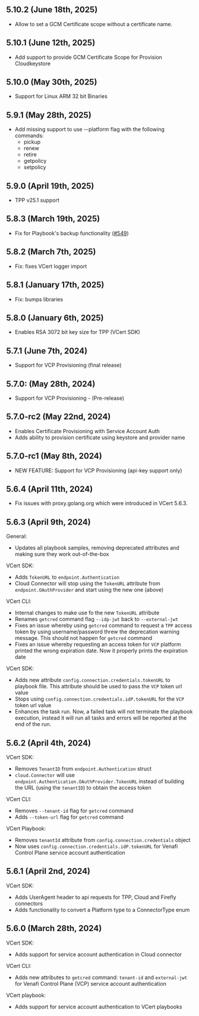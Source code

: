 ## 5.10.2 (June 18th, 2025)
- Allow to set a GCM Certificate scope without a certificate name.

## 5.10.1 (June 12th, 2025)
- Add support to provide GCM Certificate Scope for Provision Cloudkeystore

## 5.10.0 (May 30th, 2025)
- Support for Linux ARM 32 bit Binaries

## 5.9.1 (May 28th, 2025)
- Add missing support to use --platform flag with the following commands:
  - pickup 
  - renew 
  - retire 
  - getpolicy 
  - setpolicy

## 5.9.0 (April 19th, 2025)
- TPP v25.1 support

## 5.8.3 (March 19th, 2025)
- Fix for Playbook's backup functionality ([#549](https://github.com/Venafi/vcert/issues/549))

## 5.8.2 (March 7th, 2025)
- Fix: fixes VCert logger import

## 5.8.1 (January 17th, 2025)
- Fix: bumps libraries

## 5.8.0 (January 6th, 2025)
- Enables RSA 3072 bit key size for TPP (VCert SDK)

## 5.7.1 (June 7th, 2024)
- Support for VCP Provisioning (final release)

## 5.7.0: (May 28th, 2024)
- Support for VCP Provisioning - (Pre-release)

## 5.7.0-rc2 (May 22nd, 2024)
- Enables Certificate Provisioning with Service Account Auth
- Adds ability to provision certificate using keystore and provider name

## 5.7.0-rc1 (May 8th, 2024)
- NEW FEATURE: Support for VCP Provisioning (api-key support only)

## 5.6.4 (April 11th, 2024)
- Fix issues with proxy.golang.org which were introduced in VCert 5.6.3.

## 5.6.3 (April 9th, 2024)

General:
- Updates all playbook samples, removing deprecated attributes and making sure they work out-of-the-box

VCert SDK:
- Adds `TokenURL` to `endpoint.Authentication`
- Cloud Connector will stop using the `TokenURL` attribute from `endpoint.OAuthProvider` and start using the new one 
(above)

VCert CLI:
- Internal changes to make use fo the new `TokenURL` attribute
- Renames `getcred` command flag `--idp-jwt` back to `--external-jwt`
- Fixes an issue whereby using `getcred` command to request a `TPP` access token by using username/password threw the 
deprecation warning message. This should not happen for `getcred` command
- Fixes an issue whereby requesting an access token for `VCP` platform printed the wrong expiration date. Now it 
properly prints the expiration date 

VCert SDK:
- Adds new attribute `config.connection.credentials.tokenURL` to playbook file. This attribute should be used to pass 
the `VCP` token url value
- Stops using `config.connection.credentials.idP.tokenURL` for the `VCP` token url value
- Enhances the task run. Now, a failed task will not terminate the playbook execution, instead it will run all tasks and 
errors will be reported at the end of the run.

## 5.6.2 (April 4th, 2024)
VCert SDK:
- Removes `TenantID` from `endpoint.Authentication` struct
- `cloud.Connector` will use `endpoint.Authentication.OAuthProvider.TokenURL` instead of building the URL (using the 
`tenantID`) to obtain the access token

VCert CLI:
- Removes `--tenant-id` flag for `getcred` command
- Adds `--token-url` flag for `getcred` command

VCert Playbook:
- Removes `tenantId` attribute from `config.connection.credentials` object
- Now uses `config.connection.credentials.idP.tokenURL` for Venafi Control Plane service account authentication

## 5.6.1 (April 2nd, 2024)
VCert SDK:
- Adds UserAgent header to api requests for TPP, Cloud and Firefly connectors
- Adds functionality to convert a Platform type to a ConnectorType enum

## 5.6.0 (March 28th, 2024)
VCert SDK:
- Adds support for service account authentication in Cloud connector

VCert CLI:
- Adds new attributes to `getcred` command: `tenant-id` and `external-jwt` for Venafi Control Plane (VCP) service 
account authentication

VCert playbook:
- Adds support for service account authentication to VCert playbooks